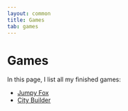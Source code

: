 ```yaml
---
layout: common
title: Games
tab: games
---
```

# Games

In this page, I list all my finished games:

* [Jumpy Fox](https://play.google.com/store/apps/details?id=com.PierreVigier.JumpyFox)
* [City Builder](https://github.com/pvigier/CityBuilder)

